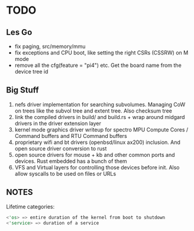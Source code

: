 # TODO

## Les Go

- fix paging, src/memory/mmu
- fix exceptions and CPU boot, like setting the right CSRs (CSSRW) on M mode
- remove all the cfg(feature = "pi4") etc. Get the board name from the device tree id

## Big Stuff

1. nefs driver implementation for searching subvolumes. Managing CoW on trees like the subvol tree and extent tree. Also checksum tree
2. link the compiled drivers in build/ and build.rs + wrap around midgard drivers in the driver extension layer
3. kernel mode graphics driver writeup for spectro MPU Compute Cores / Command buffers and RTU Command buffers
4. proprietary wifi and bt drivers (openbsd/linux ax200) inclusion. And open source driver conversion to rust
5. open source drivers for mouse + kb and other common ports and devices. Rust embedded has a bunch of them
6. VFS and Virtual layers for controlling those devices before init. Also allow syscalls to be used on files or URLs

## NOTES

Lifetime categories:

```rust
<'os> => entire duration of the kernel from boot to shutdown
<'service> => duration of a service
```
